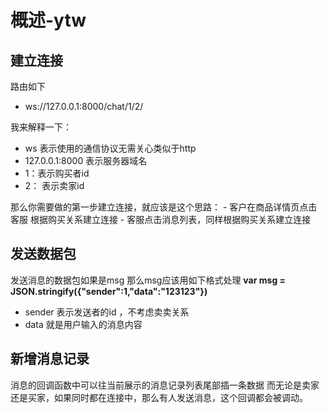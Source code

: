 # 概述-ytw

## 建立连接
路由如下
- ws://127.0.0.1:8000/chat/1/2/


我来解释一下： 

- ws 表示使用的通信协议无需关心类似于http
- 127.0.0.1:8000 表示服务器域名 
- 1：表示购买者id
- 2： 表示卖家id

那么你需要做的第一步建立连接，就应该是这个思路： 
	- 客户在商品详情页点击客服 根据购买关系建立连接
	- 客服点击消息列表，同样根据购买关系建立连接

## 发送数据包
发送消息的数据包如果是msg  那么msg应该用如下格式处理
**var msg = JSON.stringify({"sender":1,"data":"123123"})**
 - sender 表示发送者的id ，不考虑卖卖关系
 - data 就是用户输入的消息内容


## 新增消息记录

消息的回调函数中可以往当前展示的消息记录列表尾部插一条数据
而无论是卖家还是买家，如果同时都在连接中，那么有人发送消息，这个回调都会被调动。